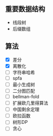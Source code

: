 ## 重要数据结构

- 线段树
- 后缀数组

## 算法
- [x] 差分
- [x] 离散化
- [ ] 字符串哈希
- [ ] spfa
- [ ] 最小生成树
- [ ] 二分图匹配
- [ ] bellman-fold
- [ ] 扩展欧几里得算法
- [ ] 中国剩余定理
- [ ] 欧拉函数
- [ ] 树形DP
- [ ] 贪心
